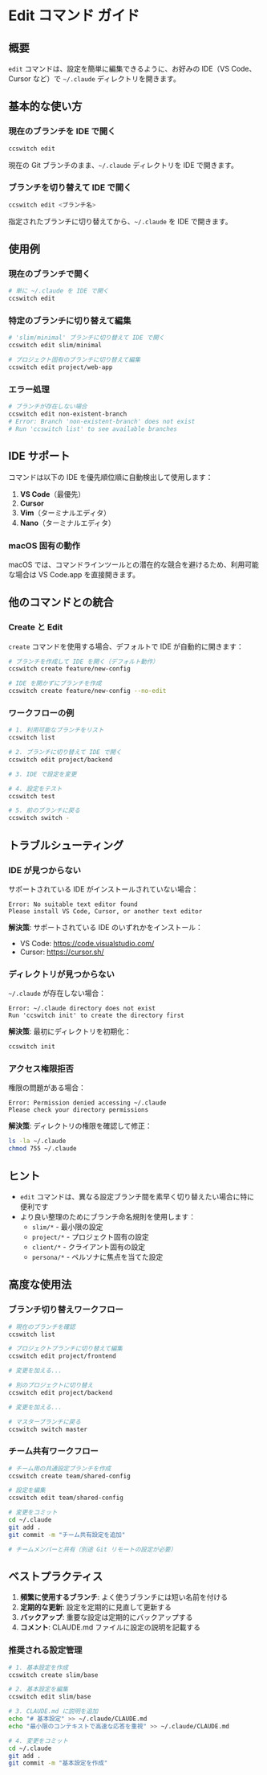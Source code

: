 # Edit コマンド ガイド

## 概要

`edit` コマンドは、設定を簡単に編集できるように、お好みの IDE（VS Code、Cursor など）で `~/.claude` ディレクトリを開きます。

## 基本的な使い方

### 現在のブランチを IDE で開く
```bash
ccswitch edit
```
現在の Git ブランチのまま、`~/.claude` ディレクトリを IDE で開きます。

### ブランチを切り替えて IDE で開く
```bash
ccswitch edit <ブランチ名>
```
指定されたブランチに切り替えてから、`~/.claude` を IDE で開きます。

## 使用例

### 現在のブランチで開く
```bash
# 単に ~/.claude を IDE で開く
ccswitch edit
```

### 特定のブランチに切り替えて編集
```bash
# 'slim/minimal' ブランチに切り替えて IDE で開く
ccswitch edit slim/minimal

# プロジェクト固有のブランチに切り替えて編集
ccswitch edit project/web-app
```

### エラー処理
```bash
# ブランチが存在しない場合
ccswitch edit non-existent-branch
# Error: Branch 'non-existent-branch' does not exist
# Run 'ccswitch list' to see available branches
```

## IDE サポート

コマンドは以下の IDE を優先順位順に自動検出して使用します：

1. **VS Code**（最優先）
2. **Cursor**
3. **Vim**（ターミナルエディタ）
4. **Nano**（ターミナルエディタ）

### macOS 固有の動作
macOS では、コマンドラインツールとの潜在的な競合を避けるため、利用可能な場合は VS Code.app を直接開きます。

## 他のコマンドとの統合

### Create と Edit
`create` コマンドを使用する場合、デフォルトで IDE が自動的に開きます：

```bash
# ブランチを作成して IDE を開く（デフォルト動作）
ccswitch create feature/new-config

# IDE を開かずにブランチを作成
ccswitch create feature/new-config --no-edit
```

### ワークフローの例
```bash
# 1. 利用可能なブランチをリスト
ccswitch list

# 2. ブランチに切り替えて IDE で開く
ccswitch edit project/backend

# 3. IDE で設定を変更

# 4. 設定をテスト
ccswitch test

# 5. 前のブランチに戻る
ccswitch switch -
```

## トラブルシューティング

### IDE が見つからない
サポートされている IDE がインストールされていない場合：
```
Error: No suitable text editor found
Please install VS Code, Cursor, or another text editor
```

**解決策**: サポートされている IDE のいずれかをインストール：
- VS Code: https://code.visualstudio.com/
- Cursor: https://cursor.sh/

### ディレクトリが見つからない
`~/.claude` が存在しない場合：
```
Error: ~/.claude directory does not exist
Run 'ccswitch init' to create the directory first
```

**解決策**: 最初にディレクトリを初期化：
```bash
ccswitch init
```

### アクセス権限拒否
権限の問題がある場合：
```
Error: Permission denied accessing ~/.claude
Please check your directory permissions
```

**解決策**: ディレクトリの権限を確認して修正：
```bash
ls -la ~/.claude
chmod 755 ~/.claude
```

## ヒント

- `edit` コマンドは、異なる設定ブランチ間を素早く切り替えたい場合に特に便利です
- より良い整理のためにブランチ命名規則を使用します：
  - `slim/*` - 最小限の設定
  - `project/*` - プロジェクト固有の設定
  - `client/*` - クライアント固有の設定
  - `persona/*` - ペルソナに焦点を当てた設定

## 高度な使用法

### ブランチ切り替えワークフロー
```bash
# 現在のブランチを確認
ccswitch list

# プロジェクトブランチに切り替えて編集
ccswitch edit project/frontend

# 変更を加える...

# 別のプロジェクトに切り替え
ccswitch edit project/backend

# 変更を加える...

# マスターブランチに戻る
ccswitch switch master
```

### チーム共有ワークフロー
```bash
# チーム用の共通設定ブランチを作成
ccswitch create team/shared-config

# 設定を編集
ccswitch edit team/shared-config

# 変更をコミット
cd ~/.claude
git add .
git commit -m "チーム共有設定を追加"

# チームメンバーと共有（別途 Git リモートの設定が必要）
```

## ベストプラクティス

1. **頻繁に使用するブランチ**: よく使うブランチには短い名前を付ける
2. **定期的な更新**: 設定を定期的に見直して更新する
3. **バックアップ**: 重要な設定は定期的にバックアップする
4. **コメント**: CLAUDE.md ファイルに設定の説明を記載する

### 推奨される設定管理
```bash
# 1. 基本設定を作成
ccswitch create slim/base

# 2. 基本設定を編集
ccswitch edit slim/base

# 3. CLAUDE.md に説明を追加
echo "# 基本設定" >> ~/.claude/CLAUDE.md
echo "最小限のコンテキストで高速な応答を重視" >> ~/.claude/CLAUDE.md

# 4. 変更をコミット
cd ~/.claude
git add .
git commit -m "基本設定を作成"
```